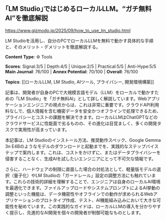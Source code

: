 ## ｢LM Studio｣ではじめるローカルLLM。“ガチ無料AI”を徹底解説

https://www.gizmodo.jp/2025/09/how_to_use_lm_studio.html

LM Studioを活用し、自分のPCでローカルLLMを無料で動かす具体的な手順と、そのメリット・デメリットを徹底解説する。

**Content Type**: ⚙️ Tools

**Scores**: Signal:3/5 | Depth:4/5 | Unique:2/5 | Practical:5/5 | Anti-Hype:5/5
**Main Journal**: 76/100 | **Annex Potential**: 70/100 | **Overall**: 76/100

**Topics**: [[ローカルLLM, LM Studio, AIツール, プライバシー, 開発環境構築]]

記事は、開発者が自身のPCで大規模言語モデル（LLM）をローカルで動かすための「LM Studio」を「ガチ無料AI」として詳しく解説しています。Webアプリケーションエンジニアの視点からは、これは非常に重要です。クラウドAPI利用料なしで、個人情報を含む機密データを安全かつオフラインで処理できるため、プライバシーとコストの課題を解決できます。ローカルLLMはChatGPTなどのクラウドサービスに性能面で劣るものの、その進化は目覚ましく、多くの開発タスクで実用性が高まっています。

本記事は、LM Studioのインストール方法、推奨動作スペック、Google Gemma 3n E4Bのようなモデルのダウンロードと起動までを、実践的なステップバイステップで案内します。これは、コストをかけずに、またはデータプライバシーを侵害することなく、生成AIを試したいエンジニアにとって不可欠な情報です。

さらに、ハードウェアの制限に直面した場合の対処法として、軽量版モデルの選択（量子化）やLM Studioの「ガードレール」設定の調整方法にも触れています。これらの技術的詳細を理解することで、エンジニアは自身のローカルAI環境を最適化できます。ファイルアップロードやシステムプロンプトによるAI挙動の調整といった機能は、データ機密性やオフラインでの動作が求められるWebアプリケーションのプロトタイプ作成、テスト、AI機能組み込みにおいて大きな可能性を秘めています。この実践的なガイドは、ローカルLLMの導入を分かりやすく提示し、先進的なAI開発を個々の開発者が制御可能なものとします。